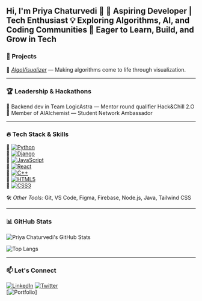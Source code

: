 Hi, I'm Priya Chaturvedi 👋
🚀 Aspiring Developer | Tech Enthusiast
💡 Exploring Algorithms, AI, and Coding Communities
🎯 Eager to Learn, Build, and Grow in Tech
---

### 🚀 Projects
 
🔹 *[AlgoVisualizer](https://github.com/Sayman7/algovisualizer)* — Making algorithms come to life through visualization.  

---

### 🏆 Leadership & Hackathons

👑 Backend dev in Team LogicAstra — Mentor round qualifier Hack&Chill 2.O
📢 Member of AIAlchemist — Student Network Ambassador 

---

### 🔥 Tech Stack & Skills

🔹 [![Python](https://img.shields.io/badge/-Python-000?style=for-the-badge&logo=python&logoColor=3776AB)](https://www.python.org/)   
🔹 [![Django](https://img.shields.io/badge/-Django-000?style=for-the-badge&logo=django&logoColor=092E20)](https://www.djangoproject.com/)  
🔹 [![JavaScript](https://img.shields.io/badge/-JavaScript-000?style=for-the-badge&logo=javascript&logoColor=F7DF1E)](https://developer.mozilla.org/en-US/docs/Web/JavaScript)  
🔹 [![React](https://img.shields.io/badge/-React-000?style=for-the-badge&logo=react&logoColor=61DAFB)](https://react.dev/)  
🔹 [![C++](https://img.shields.io/badge/-C++-000?style=for-the-badge&logo=c%2B%2B&logoColor=00599C)](https://cplusplus.com/)  
🔹 [![HTML5](https://img.shields.io/badge/-HTML5-000?style=for-the-badge&logo=html5&logoColor=E34F26)](https://developer.mozilla.org/en-US/docs/Web/HTML)  
🔹 [![CSS3](https://img.shields.io/badge/-CSS3-000?style=for-the-badge&logo=css3&logoColor=1572B6)](https://developer.mozilla.org/en-US/docs/Web/CSS) 

🛠 *Other Tools:* Git, VS Code, Figma, Firebase, Node.js, Java, Tailwind CSS 

---

### 📊 GitHub Stats

![Priya Chaturvedi's GitHub Stats](https://github-readme-stats.vercel.app/api?username=priyachaturvedi25&show_icons=true&theme=radical)

![Top Langs](https://github-readme-stats.vercel.app/api/top-langs/?username=priyachaturvedi25&layout=compact&theme=radical)

---

### 📫 Let's Connect

[![LinkedIn](https://img.shields.io/badge/-LinkedIn-0077B5?style=flat&logo=linkedin&logoColor=white)](https://www.linkedin.com/in/priya-chaturvedi-061726333?utm_source=share&utm_campaign=share_via&utm_content=profile&utm_medium=android_app) 
[![Twitter](https://img.shields.io/badge/-Twitter-1DA1F2?style=flat&logo=twitter&logoColor=white)](https://x.com/priyachatu26642?t=8VUHTUD2oGft-b4mZRxBWA&s=09)  
[![Portfolio](https://img.shields.io/badge/-Portfolio-000?style=flat&logo=vercel&logoColor=white)]

